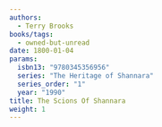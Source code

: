 ```yaml
---
authors:
  - Terry Brooks
books/tags:
  - owned-but-unread
date: 1800-01-04
params:
  isbn13: "9780345356956"
  series: "The Heritage of Shannara"
  series_order: "1"
  year: "1990"
title: The Scions Of Shannara
weight: 1
---
```


<!--more-->
